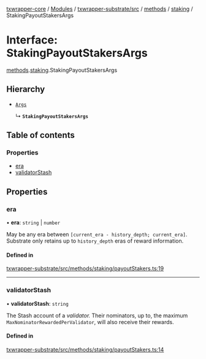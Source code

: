 [txwrapper-core](../README.md) / [Modules](../modules.md) / [txwrapper-substrate/src](../modules/txwrapper_substrate_src.md) / [methods](../modules/txwrapper_substrate_src.methods.md) / [staking](../modules/txwrapper_substrate_src.methods.staking.md) / StakingPayoutStakersArgs

# Interface: StakingPayoutStakersArgs

[methods](../modules/txwrapper_substrate_src.methods.md).[staking](../modules/txwrapper_substrate_src.methods.staking.md).StakingPayoutStakersArgs

## Hierarchy

- [`Args`](../modules/txwrapper_core_src.md#args)

  ↳ **`StakingPayoutStakersArgs`**

## Table of contents

### Properties

- [era](txwrapper_substrate_src.methods.staking.StakingPayoutStakersArgs.md#era)
- [validatorStash](txwrapper_substrate_src.methods.staking.StakingPayoutStakersArgs.md#validatorstash)

## Properties

### era

• **era**: `string` \| `number`

May be any era between `[current_era - history_depth; current_era]`. Substrate only
retains up to `history_depth` eras of reward information.

#### Defined in

[txwrapper-substrate/src/methods/staking/payoutStakers.ts:19](https://github.com/paritytech/txwrapper-core/blob/6c32f05/packages/txwrapper-substrate/src/methods/staking/payoutStakers.ts#L19)

___

### validatorStash

• **validatorStash**: `string`

The Stash account of a _validator._ Their nominators, up to, the maximum
`MaxNominatorRewardedPerValidator`, will also receive their rewards.

#### Defined in

[txwrapper-substrate/src/methods/staking/payoutStakers.ts:14](https://github.com/paritytech/txwrapper-core/blob/6c32f05/packages/txwrapper-substrate/src/methods/staking/payoutStakers.ts#L14)
